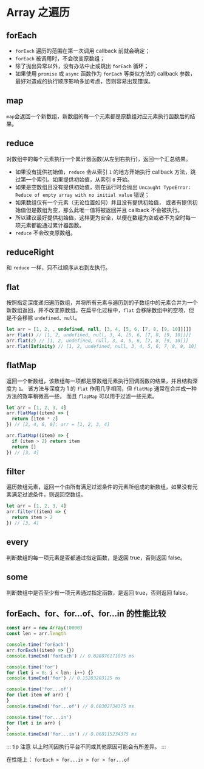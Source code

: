 # Array 之遍历

## forEach

- `forEach` 遍历的范围在第一次调用 callback 前就会确定；
- `forEach` 被调用时，不会改变原数组；
- 除了抛出异常以外，没有办法中止或跳出 `forEach` 循环；
- 如果使用 `promise` 或 `async` 函数作为 `forEach` 等类似方法的 callback 参数，最好对造成的执行顺序影响多加考虑，否则容易出现错误。

## map

`map`会返回一个新数组，新数组的每一个元素都是原数组对应元素执行函数后的结果。

## reduce

对数组中的每个元素执行一个累计器函数(从左到右执行)，返回一个汇总结果。

- 如果没有提供初始值，`reduce` 会从索引 `1` 的地方开始执行 callback 方法，跳过第一个索引。如果提供初始值，从索引 `0` 开始。
- 如果是空数组且没有提供初始值，则在运行时会抛出 `Uncaught TypeError: Reduce of empty array with no initial value` 错误；
- 如果数组仅有一个元素（无论位置如何）并且没有提供初始值， 或者有提供初始值但是数组为空，那么此唯一值将被返回并且 callback 不会被执行。
- 所以建议最好提供初始值，这样更为安全，以便在数组为空或者不为空时每一项元素都能通过累计器函数。
- `reduce` 不会改变原数组。

## reduceRight

和 `reduce` 一样，只不过顺序从右到左执行。

## flat

按照指定深度递归遍历数组，并将所有元素与遍历到的子数组中的元素合并为一个新数组返回，并不改变原数组。在扁平化过程中，`flat` 会移除数组中的空项，但是不会移除 `undefined`、`null`。

```js
let arr = [1, 2, , undefined, null, [3, 4, [5, 6, [7, 8, [9, 10]]]]]
arr.flat() // [1, 2, undefined, null, 3, 4, [5, 6, [7, 8, [9, 10]]]]
arr.flat(2) // [1, 2, undefined, null, 3, 4, 5, 6, [7, 8, [9, 10]]]
arr.flat(Infinity) // [1, 2, undefined, null, 3, 4, 5, 6, 7, 8, 9, 10]
```

## flatMap

返回一个新数组，该数组每一项都是原数组元素执行回调函数的结果，并且结构深度为 `1`。
该方法与深度为 1 的 `flat` 作用几乎相同，但 `flatMap` 通常在合并成一种方法的效率稍微高一些， 而且 `flapMap` 可以用于过滤一些元素。

```js
let arr = [1, 2, 3, 4]
arr.flatMap((item) => {
  return [item * 2]
}) // [2, 4, 6, 8]; arr = [1, 2, 3, 4]

arr.flatMap((item) => {
  if (item > 2) return item
  return []
}) // [3, 4]
```

## filter

遍历数组元素，返回一个由所有满足过滤条件的元素所组成的新数组，如果没有元素满足过滤条件，则返回空数组。

```js
let arr = [1, 2, 3, 4]
arr.filter((item) => {
  return item > 2
}) // [3, 4]
```

## every

判断数组的每一项元素是否都通过指定函数，是返回 true，否则返回 false。

## some

判断数组中是否至少有一项元素通过指定函数，是返回 true，否则返回 false。

## forEach、for、for...of、for...in 的性能比较

```js
const arr = new Array(10000)
const len = arr.length

console.time('forEach')
arr.forEach((item) => {})
console.timeEnd('forEach') // 0.028076171875 ms

console.time('for')
for (let i = 0; i < len; i++) {}
console.timeEnd('for') // 0.15283203125 ms

console.time('for...of')
for (let item of arr) {
}
console.timeEnd('for...of') // 0.60302734375 ms

console.time('for...in')
for (let i in arr) {
}
console.timeEnd('for...in') // 0.068115234375 ms
```

::: tip 注意
以上时间因执行平台不同或其他原因可能会有所差异。
:::

在性能上： `forEach > for...in > for > for...of`
